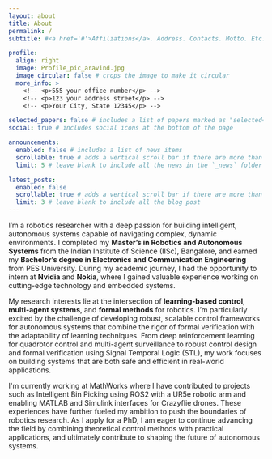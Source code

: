 ```yaml
---
layout: about
title: About
permalink: /
subtitle: #<a href='#'>Affiliations</a>. Address. Contacts. Motto. Etc.

profile:
  align: right
  image: Profile_pic_aravind.jpg
  image_circular: false # crops the image to make it circular
  more_info: >
    <!-- <p>555 your office number</p> -->
    <!-- <p>123 your address street</p> -->
    <!-- <p>Your City, State 12345</p> -->

selected_papers: false # includes a list of papers marked as "selected={true}"
social: true # includes social icons at the bottom of the page

announcements:
  enabled: false # includes a list of news items
  scrollable: true # adds a vertical scroll bar if there are more than 3 news items
  limit: 5 # leave blank to include all the news in the `_news` folder

latest_posts:
  enabled: false
  scrollable: true # adds a vertical scroll bar if there are more than 3 new posts items
  limit: 3 # leave blank to include all the blog post
---
```


I’m a robotics researcher with a deep passion for building intelligent, autonomous systems capable of navigating complex, dynamic environments. I completed my **Master’s in Robotics and Autonomous Systems** from the Indian Institute of Science (IISc), Bangalore, and earned my **Bachelor’s degree in Electronics and Communication Engineering** from PES University. During my academic journey, I had the opportunity to intern at **Nvidia** and **Nokia**, where I gained valuable experience working on cutting-edge technology and embedded systems.

My research interests lie at the intersection of **learning-based control**, **multi-agent systems**, and **formal methods** for robotics. I’m particularly excited by the challenge of developing robust, scalable control frameworks for autonomous systems that combine the rigor of formal verification with the adaptability of learning techniques. From deep reinforcement learning for quadrotor control and multi-agent surveillance to robust control design and formal verification using Signal Temporal Logic (STL), my work focuses on building systems that are both safe and efficient in real-world applications.

I'm currently working at MathWorks where I have contributed to projects such as Intelligent Bin Picking using ROS2 with a UR5e robotic arm and enabling MATLAB and Simulink interfaces for Crazyflie drones. These experiences have further fueled my ambition to push the boundaries of robotics research. As I apply for a PhD, I am eager to continue advancing the field by combining theoretical control methods with practical applications, and ultimately contribute to shaping the future of autonomous systems.